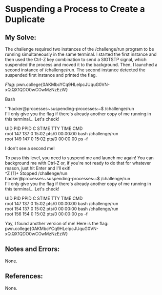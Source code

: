 # Suspending a Process to Create a Duplicate

## My Solve:
The challenge required two instances of the /challenge/run program to be running simultaneously in the same terminal.
I started the first instance and then used the Ctrl-Z key combination to send a SIGTSTP signal, which suspended the process and moved it to the background.
Then, I launched a second instance of /challenge/run. The second instance detected the suspended first instance and printed the flag.

*Flag:* pwn.college{0AKMbcYCq9HLelpcJUquG0VN-xQ.QX1QDO0wCOwMzNzEzW}

Bash

'''hacker@processes\~suspending-processes:\~$ /challenge/run                  
I'll only give you the flag if there's already another copy of me running in                    
this terminal... Let's check!             

UID           PID  PPID  C STIME TTY          TIME CMD                     
root          147    137  0 15:02 pts/0    00:00:00 bash /challenge/run                   
root          149    147  0 15:02 pts/0    00:00:00 ps -f                                 
 
I don't see a second me!           

To pass this level, you need to suspend me and launch me again! You can            
background me with Ctrl-Z or, if you're not ready to do that for whatever               
reason, just hit Enter and I'll exit!                
^Z
[1]+  Stopped                 /challenge/run               
hacker@processes\~suspending-processes:~$ /challenge/run           
I'll only give you the flag if there's already another copy of me running in                 
this terminal... Let's check!                     

UID           PID  PPID  C STIME TTY          TIME CMD                        
root          147    137  0 15:02 pts/0    00:00:00 bash /challenge/run           
root          154    137  0 15:02 pts/0    00:00:00 bash /challenge/run             
root          156    154  0 15:02 pts/0    00:00:00 ps -f                
 
Yay, I found another version of me! Here is the flag:                      
pwn.college{0AKMbcYCq9HLelpcJUquG0VN-xQ.QX1QDO0wCOwMzNzEzW}                  


## Notes and Errors:                  
None.

## References:
None.
